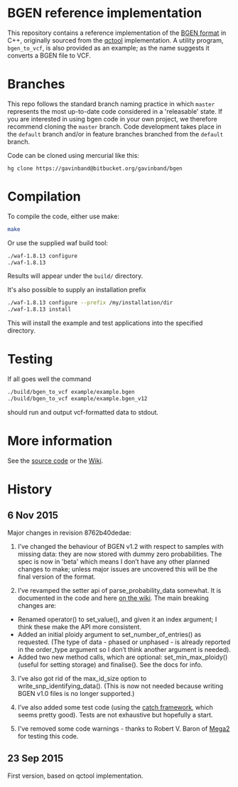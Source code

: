 BGEN reference implementation
========

This repository contains a reference implementation of the [BGEN format](http://www.well.ox.ac.uk/~gav/bgen_format/bgen_format_v1.2.html) in C++, 
originally sourced from the [qctool](https://bitbucket.org/gavinband/bgen) implementation.  A utility program, `bgen_to_vcf`, is also provided as an example; as the name suggests it converts a BGEN file to VCF.

Branches
========

This repo follows the standard branch naming practice in which `master` represents the most up-to-date code considered in a 'releasable' state.  If you are interested in using bgen code in your own project, we therefore recommend cloning the `master` branch.  Code development takes place in the `default` branch and/or in feature branches branched from the `default` branch.

Code can be cloned using mercurial like this:

`hg clone https://gavinband@bitbucket.org/gavinband/bgen`

Compilation
=====

To compile the code, either use make:
```sh
make
```

Or use the supplied waf build tool:
```sh
./waf-1.8.13 configure
./waf-1.8.13
```
Results will appear under the `build/` directory.

It's also possible to supply an installation prefix
```sh
./waf-1.8.13 configure --prefix /my/installation/dir
./waf-1.8.13 install
```

This will install the example and test applications into the specified directory.

Testing
=====

If all goes well the command

```sh
./build/bgen_to_vcf example/example.bgen
./build/bgen_to_vcf example/example.bgen_v12
```
should run and output vcf-formatted data to stdout.

More information
=====
See the [source code](https://bitbucket.org/gavinband/bgen/src) or the [Wiki](https://bitbucket.org/gavinband/bgen/wiki/Home).

History
====
6 Nov 2015
----
Major changes in revision 8762b40dedae:

1. I’ve changed the behaviour of BGEN v1.2 with respect to samples with missing data: they are now stored with dummy zero probabilities.  The spec is now in 'beta' which means I don’t have any other planned changes to make; unless major issues are uncovered this will be the final version of the format.

2. I’ve revamped the setter api of parse_probability_data somewhat.  It is documented in the code and here [on the wiki](https://bitbucket.org/gavinband/bgen/wiki/The_Setter_API).  The main breaking changes are:
- Renamed operator() to set_value(), and given it an index argument; I think these make the API more consistent.
- Added an initial ploidy argument to set_number_of_entries() as requested.  (The type of data - phased or unphased - is already reported in the order_type argument so I don’t think another argument is needed).
- Added two new method calls, which are optional: set_min_max_ploidy() (useful for setting storage) and finalise().  See the docs for info.

3. I’ve also got rid of the max_id_size option to write_snp_identifying_data().  (This is now not needed because writing BGEN v1.0 files is no longer supported.)

4. I’ve also added some test code (using the [catch framework](https://github.com/philsquared/catch), which seems pretty good).  Tests are not exhaustive but hopefully a start.

5. I've removed some code warnings - thanks to Robert V. Baron of [Mega2](https://watson.hgen.pitt.edu/docs/mega2_html/mega2.html) for testing this code.

23 Sep 2015
----
First version, based on qctool implementation.